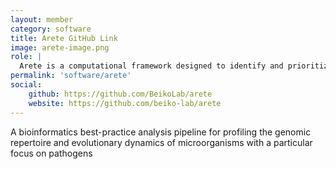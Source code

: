 ```yaml
---
layout: member
category: software
title: Arete GitHub Link
image: arete-image.png 
role: |
  Arete is a computational framework designed to identify and prioritize antimicrobial resistance genes using gene neighborhood data, machine learning, and comparative genomics.
permalink: 'software/arete'
social:
    github: https://github.com/BeikoLab/arete
    website: https://github.com/beiko-lab/arete
---
```


A bioinformatics best-practice analysis pipeline for profiling the genomic repertoire and evolutionary dynamics of microorganisms with a particular focus on pathogens
